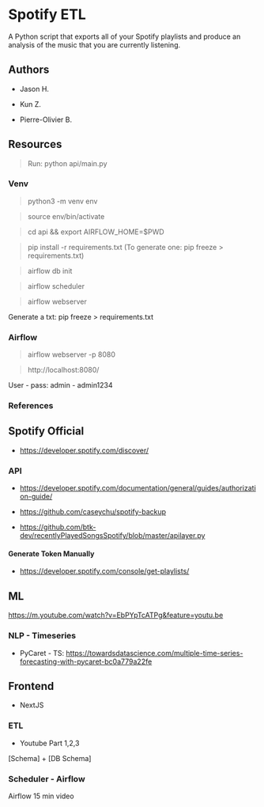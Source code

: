 # Spotify ETL

A Python script that exports all of your Spotify playlists and produce an analysis of the music that you are currently listening.

## Authors

- Jason H.

- Kun Z.

- Pierre-Olivier B.

## Resources

> Run: python api/main.py

### Venv

> python3 -m venv env

> source env/bin/activate

> cd api && export AIRFLOW_HOME=$PWD

> pip install -r requirements.txt (To generate one: pip freeze > requirements.txt)

> airflow db init

> airflow scheduler

> airflow webserver

Generate a txt: pip freeze > requirements.txt

### Airflow

> airflow webserver -p 8080

> http://localhost:8080/

User - pass: admin - admin1234

### References

## Spotify Official

- https://developer.spotify.com/discover/

### API

- https://developer.spotify.com/documentation/general/guides/authorization-guide/

- https://github.com/caseychu/spotify-backup

- https://github.com/btk-dev/recentlyPlayedSongsSpotify/blob/master/apilayer.py

#### Generate Token Manually

- https://developer.spotify.com/console/get-playlists/

## ML

https://m.youtube.com/watch?v=EbPYpTcATPg&feature=youtu.be

### NLP - Timeseries

- PyCaret - TS: https://towardsdatascience.com/multiple-time-series-forecasting-with-pycaret-bc0a779a22fe

## Frontend

- NextJS

### ETL

- Youtube Part 1,2,3

[Schema] + [DB Schema]

### Scheduler - Airflow

Airflow 15 min video
